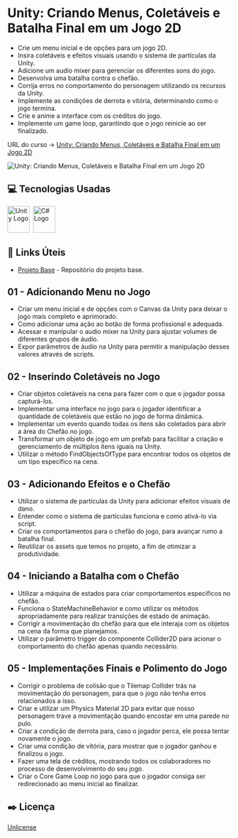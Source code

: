 # Unity: Criando Menus, Coletáveis e Batalha Final em um Jogo 2D

* Crie um menu inicial e de opções para um jogo 2D.
* Insira coletáveis e efeitos visuais usando o sistema de partículas da Unity.
* Adicione um audio mixer para gerenciar os diferentes sons do jogo.
* Desenvolva uma batalha contra o chefão.
* Corrija erros no comportamento do personagem utilizando os recursos da Unity.
* Implemente as condições de derrota e vitória, determinando como o jogo termina.
* Crie e anime a interface com os créditos do jogo.
* Implemente um game loop, garantindo que o jogo reinicie ao ser finalizado.

URL do curso -> [Unity: Criando Menus, Coletáveis e Batalha Final em um Jogo 2D](https://cursos.alura.com.br/course/unity-criando-menus-coletaveis-batalha-final-jogo-2d)

![Unity: Criando Menus, Coletáveis e Batalha Final em um Jogo 2D](https://www.alura.com.br/assets/api/share/curso-unity-criando-menus-coletaveis-batalha-final-jogo-2d.png)

## :computer: Tecnologias Usadas
<div>
    <img alt="Unity Logo" height="60" width="50" src="https://raw.githubusercontent.com/get-icon/geticon/fc0f660daee147afb4a56c64e12bde6486b73e39/icons/unity.svg" />&nbsp;
    <img alt="C# Logo" height="60" width="50" src="https://raw.githubusercontent.com/get-icon/geticon/fc0f660daee147afb4a56c64e12bde6486b73e39/icons/c-sharp.svg" />&nbsp;
</div>

## &#x1F517; Links Úteis
* [Projeto Base](https://github.com/gustavo-martins-pereira/Unity-Criando_um_Jogo_Metroidvania_2D) - Repositório do projeto base.

## 01 - Adicionando Menu no Jogo
* Criar um menu inicial e de opções com o Canvas da Unity para deixar o jogo mais completo e aprimorado.
* Como adicionar uma ação ao botão de forma profissional e adequada.
* Acessar e manipular o audio mixer na Unity para ajustar volumes de diferentes grupos de áudio.
* Expor parâmetros de áudio na Unity para permitir a manipulação desses valores através de scripts.

## 02 - Inserindo Coletáveis no Jogo
* Criar objetos coletáveis na cena para fazer com o que o jogador possa capturá-los.
* Implementar uma interface no jogo para o jogador identificar a quantidade de coletáveis que estão no jogo de forma dinâmica.
* Implementar um evento quando todas os itens são coletados para abrir a área do Chefão no jogo.
* Transformar um objeto de jogo em um prefab para facilitar a criação e gerenciamento de múltiplos itens iguais na Unity.
* Utilizar o método FindObjectsOfType para encontrar todos os objetos de um tipo específico na cena.

## 03 - Adicionando Efeitos e o Chefão
* Utilizar o sistema de partículas da Unity para adicionar efeitos visuais de dano.
* Entender como o sistema de partículas funciona e como ativá-lo via script.
* Criar os comportamentos para o chefão do jogo, para avançar rumo a batalha final.
* Reutilizar os assets que temos no projeto, a fim de otimizar a produtividade.

## 04 - Iniciando a Batalha com o Chefão
* Utilizar a máquina de estados para criar comportamentos específicos no chefão.
* Funciona o StateMachineBehavior e como utilizar os métodos apropriadamente para realizar transições de estado de animação.
* Corrigir a movimentação do chefão para que ele interaja com os objetos na cena da forma que planejamos.
* Utilizar o parâmetro trigger do componente Collider2D para acionar o comportamento do chefão apenas quando necessário.

## 05 - Implementações Finais e Polimento do Jogo
* Corrigir o problema de colisão que o Tilemap Collider trás na movimentação do personagem, para que o jogo não tenha erros relacionados a isso.
* Criar e utilizar um Physics Material 2D para evitar que nosso personagem trave a movimentação quando encostar em uma parede no pulo.
* Criar a condição de derrota para, caso o jogador perca, ele possa tentar novamente o jogo.
* Criar uma condição de vitória, para mostrar que o jogador ganhou e finalizou o jogo.
* Fazer uma tela de créditos, mostrando todos os colaboradores no processo de desenvolvimento do seu jogo.
* Criar o Core Game Loop no jogo para que o jogador consiga ser redirecionado ao menu inicial ao finalizar.

## :black_nib: Licença
[Unlicense](https://unlicense.org)